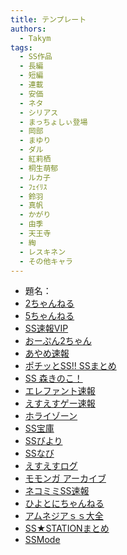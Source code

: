 ```yaml
---
title: テンプレート
authors:
  - Takym
tags:
  - SS作品
  - 長編
  - 短編
  - 連載
  - 安価
  - ネタ
  - シリアス
  - まっちょしぃ登場
  - 岡部
  - まゆり
  - ダル
  - 紅莉栖
  - 桐生萌郁
  - ルカ子
  - ﾌｪｲﾘｽ
  - 鈴羽
  - 真帆
  - かがり
  - 由季
  - 天王寺
  - 綯
  - レスキネン
  - その他キャラ
---
```

<!-- このファイルはまとめSS用のテンプレートです。 -->
<!-- 次はここから：https://ssmania.info/category/%e3%82%b7%e3%83%a5%e3%82%bf%e3%82%b2?page=6&sort=s -->
- 題名：
- [2ちゃんねる](http://viper.2ch.sc/test/read.cgi/news4vip/xxx)
- [5ちゃんねる](http://hebi.5ch.net/test/read.cgi/news4vip/xxx)
- [SS速報VIP](https://ex14.vip2ch.com/test/read.cgi/news4ssnip/xxx/)
- [おーぷん2ちゃん](https://hayabusa.open2ch.net/test/read.cgi/news4vip/xxx/)
- [あやめ速報](https://ayamevip.com/archives/xxx.html)
- [ポチッとSS!! SSまとめ](http://potittoss.blog.jp/archives/xxx.html)
- [SS 森きのこ！](http://morikinoko.com/archives/xxx.html)
- [エレファント速報](http://elephant.2chblog.jp/archives/xxx.html)
- [えすえすゲー速報](http://blog.livedoor.jp/h616r825/archives/xxx.html)
- [ホライゾーン](http://horahorazoon.blog134.fc2.com/blog-entry-xxx.html)
- [SS宝庫](http://sshouko.net/blog-entry-xxx.html)
- [SSびより](http://ssbiyori.blog.fc2.com/blog-entry-xxx.html)
- [SSなび](http://ss-navi.com/blog-entry-xxx.html)
- [えすえすログ](http://s2-log.com/archives/xxx.html)
- [モモンガ アーカイブ](http://sslog.ldblog.jp/archives/xxx.html)
- [ネコミミSS速報](http://ssblog614.blog.fc2.com/blog-entry-xxx.html)
- [ひよとにちゃんねる](http://142ch.blog90.fc2.com/blog-entry-xxx.html)
- [アムネジアｓｓ大全](http://amnesiataizen.blog.fc2.com/blog-entry-xxx.html)
- [SS★STATIONまとめ](http://ss-station.2chblog.jp/archives/xxx.html)
- [SSMode](http://blog.livedoor.jp/mode_ss/archives/xxx.html)
